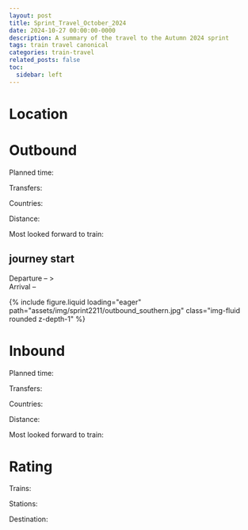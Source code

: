 ```yaml
---
layout: post
title: Sprint_Travel_October_2024
date: 2024-10-27 00:00:00-0000
description: A summary of the travel to the Autumn 2024 sprint
tags: train travel canonical
categories: train-travel
related_posts: false
toc:
  sidebar: left
---
```


# Location

<place>

# Outbound <time>

Planned time: 

Transfers: 

Countries: 

Distance: 

Most looked forward to train: 

## journey start
Departure – <time>><br>Arrival <place> – <time>

<swiper-container keyboard="true" navigation="true" pagination="true" pagination-clickable="true" pagination-dynamic-bullets="true" rewind="true">
  <swiper-slide>{% include figure.liquid loading="eager" path="assets/img/sprint2211/outbound_southern.jpg" class="img-fluid rounded z-depth-1" %}</swiper-slide>
</swiper-container>
	
# Inbound <time>

Planned time: 

Transfers: 

Countries: 

Distance: 

Most looked forward to train: 

# Rating

Trains: 

Stations: 

Destination: 